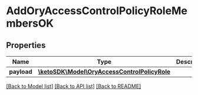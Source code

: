 # AddOryAccessControlPolicyRoleMembersOK

## Properties
Name | Type | Description | Notes
------------ | ------------- | ------------- | -------------
**payload** | [**\ketoSDK\Model\OryAccessControlPolicyRole**](OryAccessControlPolicyRole.md) |  | [optional] 

[[Back to Model list]](../README.md#documentation-for-models) [[Back to API list]](../README.md#documentation-for-api-endpoints) [[Back to README]](../README.md)



